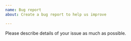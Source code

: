 ```yaml
---
name: Bug report
about: Create a bug report to help us improve

---
```


Please describe details of your issue as much as possible.
